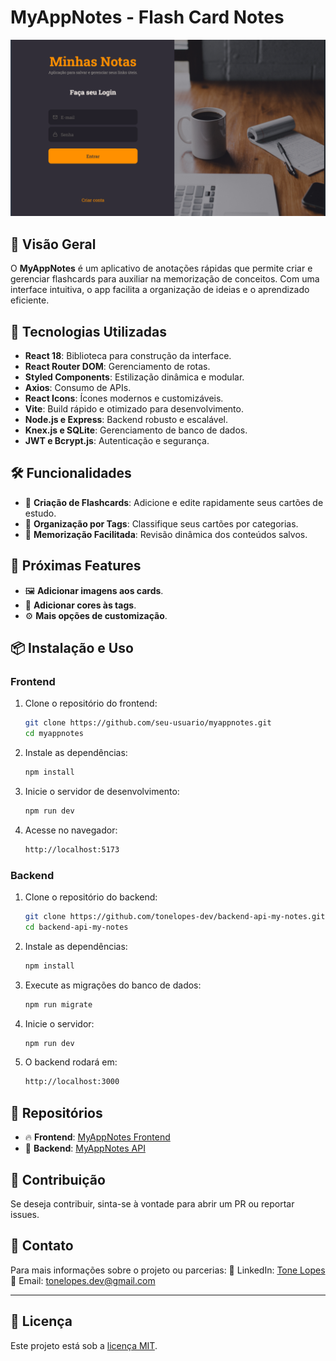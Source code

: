 # MyAppNotes - Flash Card Notes

![App Screenshot](/public/print-banner.png)

## 📌 Visão Geral

O **MyAppNotes** é um aplicativo de anotações rápidas que permite criar e gerenciar flashcards para auxiliar na memorização de conceitos. Com uma interface intuitiva, o app facilita a organização de ideias e o aprendizado eficiente.

## 🚀 Tecnologias Utilizadas

- **React 18**: Biblioteca para construção da interface.
- **React Router DOM**: Gerenciamento de rotas.
- **Styled Components**: Estilização dinâmica e modular.
- **Axios**: Consumo de APIs.
- **React Icons**: Ícones modernos e customizáveis.
- **Vite**: Build rápido e otimizado para desenvolvimento.
- **Node.js e Express**: Backend robusto e escalável.
- **Knex.js e SQLite**: Gerenciamento de banco de dados.
- **JWT e Bcrypt.js**: Autenticação e segurança.

## 🛠️ Funcionalidades

- 📌 **Criação de Flashcards**: Adicione e edite rapidamente seus cartões de estudo.
- 📁 **Organização por Tags**: Classifique seus cartões por categorias.
- 🔄 **Memorização Facilitada**: Revisão dinâmica dos conteúdos salvos.

## 📌 Próximas Features

- 🖼️ **Adicionar imagens aos cards**.
- 🎨 **Adicionar cores às tags**.
- ⚙️ **Mais opções de customização**.

## 📦 Instalação e Uso

### Frontend

1. Clone o repositório do frontend:

   ```bash
   git clone https://github.com/seu-usuario/myappnotes.git
   cd myappnotes
   ```

2. Instale as dependências:

   ```bash
   npm install
   ```

3. Inicie o servidor de desenvolvimento:

   ```bash
   npm run dev
   ```

4. Acesse no navegador:
   ```bash
   http://localhost:5173
   ```

### Backend

1. Clone o repositório do backend:

   ```bash
   git clone https://github.com/tonelopes-dev/backend-api-my-notes.git
   cd backend-api-my-notes
   ```

2. Instale as dependências:

   ```bash
   npm install
   ```

3. Execute as migrações do banco de dados:

   ```bash
   npm run migrate
   ```

4. Inicie o servidor:

   ```bash
   npm run dev
   ```

5. O backend rodará em:
   ```bash
   http://localhost:3000
   ```

## 🔗 Repositórios

- 🔥 **Frontend**: [MyAppNotes Frontend](https://github.com/tonelopes-dev/frontend-api-my-notes)
- 🚀 **Backend**: [MyAppNotes API](https://github.com/tonelopes-dev/backend-api-my-notes)

## 🤝 Contribuição

Se deseja contribuir, sinta-se à vontade para abrir um PR ou reportar issues.

## 📩 Contato

Para mais informações sobre o projeto ou parcerias:
📌 LinkedIn: [Tone Lopes](https://www.linkedin.com/in/tonelopes-dev/)
📧 Email: [tonelopes.dev@gmail.com](mailto:tonelopes.dev@gmail.com)

---

## 📝 Licença

Este projeto está sob a [licença MIT](LICENSE).
